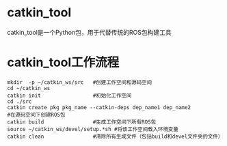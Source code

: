 # catkin_tool

catkin_tool是一个Python包，用于代替传统的ROS包构建工具

# catkin_tool工作流程

``` shell
mkdir  -p ~/catkin_ws/src   #创建工作空间和源码空间
cd ~/catkin_ws
catkin init                 #初始化工作空间
cd ./src
catkin create pkg pkg_name --catkin-deps dep_name1 dep_name2                   #在源码空间下创建ROS包
catkin build                #生成工作空间下所有ROS包
source ~/catkin_ws/devel/setup.*sh #将该工作空间载入环境变量
catkin clean                #清除所有生成文件（包括build和devel文件夹的文件）
```

